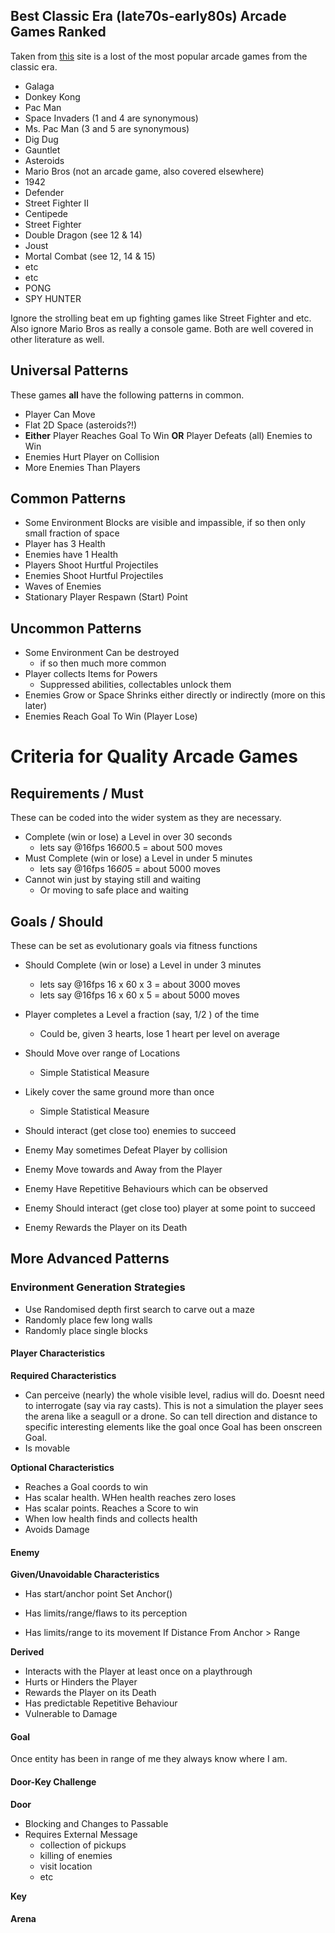 
## Best Classic Era (late70s-early80s) Arcade Games Ranked

Taken from [this](https://www.ranker.com/crowdranked-list/the-best-classic-arcade-games)
 site is a lost of the most popular arcade games from the classic era.
 - Galaga
 - Donkey Kong
 - Pac Man
 - Space Invaders (1 and 4 are synonymous)
 - Ms. Pac Man (3 and 5 are synonymous)
 - Dig Dug
 - Gauntlet
 - Asteroids
 - Mario Bros (not an arcade game, also covered elsewhere)
 - 1942
 - Defender
 - Street Fighter II
 - Centipede
 - Street Fighter 
 - Double Dragon (see 12 & 14)
 - Joust
 - Mortal Combat (see 12, 14 & 15)
 - etc
 - etc
 - PONG
 - SPY HUNTER
  
Ignore the strolling beat em up fighting games like Street Fighter and etc. Also 
ignore Mario Bros as really a console game. Both are well covered in other literature as well.

## Universal Patterns

These games __all__ have the following patterns in common.
 - Player Can Move
 - Flat 2D Space (asteroids?!)
 - __Either__ Player Reaches Goal To Win __OR__ Player Defeats (all) Enemies to Win
 - Enemies Hurt Player on Collision
 - More Enemies Than Players
 
## Common Patterns
 - Some Environment Blocks are visible and impassible, if so then only small fraction of space
 - Player has 3 Health
 - Enemies have 1 Health
 - Players Shoot Hurtful Projectiles
 - Enemies Shoot Hurtful Projectiles
 - Waves of Enemies
 - Stationary Player Respawn (Start) Point
 
## Uncommon Patterns
 - Some Environment Can be destroyed
   - if so then much more common
 - Player collects Items for Powers
   - Suppressed abilities, collectables unlock them
 - Enemies Grow or Space Shrinks either directly or indirectly (more on this later)    
 - Enemies Reach Goal To Win (Player Lose)

# Criteria for Quality Arcade Games

## Requirements / Must
 These can be coded into the wider system as they are necessary.
 - Complete (win or lose) a Level in over 30 seconds
     - lets say @16fps 16*60*0.5 = about 500 moves
 - Must Complete (win or lose) a Level in under 5 minutes
     - lets say @16fps 16*60*5 = about 5000 moves
 - Cannot win just by staying still and waiting
    - Or moving to safe place and waiting

## Goals / Should
 These can be set as evolutionary goals via fitness functions
 - Should Complete (win or lose) a Level in under 3 minutes
     - lets say @16fps 16 x 60 x 3 = about 3000 moves
     - lets say @16fps 16 x 60 x 5 = about 5000 moves
 - Player completes a Level a fraction (say, 1/2 ) of the time
    - Could be, given 3 hearts, lose 1 heart per level on average
 - Should Move over range of Locations
    - Simple Statistical Measure
 - Likely cover the same ground more than once
    - Simple Statistical Measure
 - Should interact (get close too) enemies to succeed

 - Enemy May sometimes Defeat Player by collision
 - Enemy Move towards and Away from the Player
 - Enemy Have Repetitive Behaviours which can be observed
 - Enemy Should interact (get close too) player at some point to succeed
 
 - Enemy Rewards the Player on its Death

## More Advanced Patterns

### Environment Generation Strategies

 - Use Randomised depth first search to carve out a maze
 - Randomly place few long walls
 - Randomly place single blocks

#### Player Characteristics

**Required Characteristics**

- Can perceive (nearly) the whole visible level, radius will do. Doesnt need to interrogate (say via ray casts). This is not a simulation the player sees the arena like a seagull or a drone. So can tell direction and distance to specific interesting elements like the goal once Goal has been onscreen Goal.
- Is movable

**Optional Characteristics**

- Reaches a Goal coords to win
- Has scalar health. WHen health reaches zero loses
- Has scalar points. Reaches a Score to win
- When low health finds and collects health
- Avoids Damage

#### Enemy

**Given/Unavoidable Characteristics**

- Has start/anchor point
    Set Anchor()

- Has limits/range/flaws to its perception
        
- Has limits/range to its movement
    If Distance From Anchor > Range

**Derived**

- Interacts with the Player at least once on a playthrough
- Hurts or Hinders the Player
- Rewards the Player on its Death
- Has predictable Repetitive Behaviour
- Vulnerable to Damage

#### Goal

Once entity has been in range of me they always know where I am.

#### Door-Key Challenge

**Door**

- Blocking and Changes to Passable
- Requires External Message
    - collection of pickups
    - killing of enemies
    - visit location
    - etc

**Key**

#### Arena


